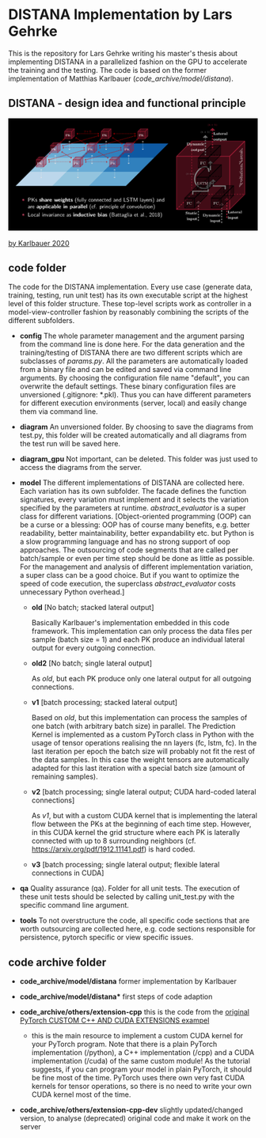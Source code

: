 # DISTANA Implementation by Lars Gehrke
This is the repository for Lars Gehrke writing his master's thesis about implementing DISTANA in a parallelized fashion on the GPU to accelerate the training and the testing.
The code is based on the former implementation of Matthias Karlbauer (*code_archive/model/distana*).

## DISTANA - design idea and functional principle
![DISTANA slide](./distana_slide.png)

[by Karlbauer 2020](https://www.youtube.com/watch?v=63GI1ZOsumg&t=53s)

## code folder
The code for the DISTANA implementation. Every use case (generate data, training, testing, run unit test) has its own executable script at the highest level of this folder structure. These top-level scripts work as controller in a model-view-controller fashion by reasonably combining the scripts of the different subfolders.

+ **config** The whole parameter management and the argument parsing from the command line is done here. For the data generation and the training/testing of DISTANA there are two different scripts which are subclasses of _params.py_. All the parameters are automatically loaded from a binary file and can be edited and saved via command line arguments. By choosing the configuration file name "default", you can overwrite the default settings. These binary configuration files are unversioned (.gitignore: \*.pkl). Thus you can have different parameters for different execution environments (server, local) and easily change them via command line.

+ **diagram** An unversioned folder. By choosing to save the diagrams from test.py, this folder will be created automatically and all diagrams from the test run will be saved here.

+ **diagram_gpu** Not important, can be deleted. This folder was just used to access the diagrams from the server. 

+ **model** The different implementations of DISTANA are collected here. Each variation has its own subfolder. The facade defines the function signatures, every variation must implement and it selects the variation specified by the parameters at runtime. 
*abstract_evaluator* is a super class for different variations. 
[Object-oriented programming (OOP) can be a curse or a blessing: OOP has of course many benefits, e.g. better readability, better maintainability, better expandability etc. but Python is a slow programming language and has no strong support of oop approaches. The outsourcing of code segments that are called per batch/sample or even per time step should be done as little as possible. For the management and analysis of different implementation variation, a super class can be a good choice. But if you want to optimize the speed of code execution, the superclass *abstract_evaluator* costs unnecessary Python overhead.]
  + **old** [No batch; stacked lateral output] 

    Basically Karlbauer's implementation embedded in this code framework. This implementation can only process the data files per sample  (batch size = 1) and each PK produce an individual lateral output for every outgoing connection. 
    
  + **old2** [No batch; single lateral output] 
  
    As *old*, but each PK produce only one lateral output for all outgoing connections.
  + **v1** [batch processing; stacked lateral output] 
  
    Based on *old*, but this implementation can process the samples of one batch (with arbitrary batch size) in parallel. The Prediction Kernel is implemented as a custom PyTorch class in Python with the usage of tensor operations realising the nn layers (fc, lstm, fc). In the last iteration per epoch the batch size will probably not fit the rest of the data samples. In this case the weight tensors are automatically adapted for this last iteration with a special batch size (amount of remaining samples).
    
  + **v2** [batch processing; single lateral output; CUDA hard-coded lateral connections] 
  
    As *v1*, but with a custom CUDA kernel that is implementing the lateral flow between the PKs at the beginning of each time step. However, in this CUDA kernel the grid structure where each PK is laterally connected with up to 8 surrounding neighbors (cf. https://arxiv.org/pdf/1912.11141.pdf) is hard coded. 
    
  + **v3** [batch processing; single lateral output; flexible lateral connections in CUDA] 

+ **qa** Quality assurance (qa). Folder for all unit tests. The execution of these unit tests should be selected by calling unit_test.py with the specific command line argument.

+ **tools** To not overstructure the code, all specific code sections that are worth outsourcing are collected here, e.g. code sections responsible for persistence, pytorch specific or view specific issues.


## code archive folder
+ **code_archive/model/distana** former implementation by Karlbauer
+ __code_archive/model/distana*__ first steps of code adaption

+ **code_archive/others/extension-cpp** this is the code from the [original PyTorch CUSTOM C++ AND CUDA EXTENSIONS exampel](https://pytorch.org/tutorials/advanced/cpp_extension.html)

  + this is the main resource to implement a custom CUDA kernel for your PyTorch program. Note that there is a plain PyTorch implementation (/python), a C++ implementation (/cpp) and a CUDA implementation (/cuda) of the same custom module! As the tutorial suggests, if you can program your model in plain PyTorch, it should be fine most of the time. PyTorch uses there own very fast CUDA kernels for tensor operations, so there is no need to write your own CUDA kernel most of the time.

+ **code_archive/others/extension-cpp-dev** slightly updated/changed version, to analyse (deprecated) original code and make it work on the server

